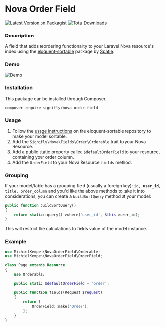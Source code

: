 # Nova Order Field

[![Latest Version on Packagist](https://img.shields.io/packagist/v/signifly/nova-order-field.svg)](https://packagist.org/packages/signifly/nova-order-field)
[![Total Downloads](https://img.shields.io/packagist/dt/signifly/nova-order-field.svg)](https://packagist.org/packages/signifly/nova-order-field)

### Description

A field that adds reordering functionality to your Laravel Nova resource's index using the [eloquent-sortable](https://github.com/spatie/eloquent-sortable) package by [Spatie](https://spatie.be).

### Demo

![Demo](https://raw.githubusercontent.com/signifly/nova-order-field/master/docs/screenshot.png)

### Installation

This package can be installed through Composer.

```bash
composer require signifly/nova-order-field
```

### Usage

1. Follow the [usage instructions](https://github.com/spatie/eloquent-sortable#usage) on the eloquent-sortable repository to make your model sortable.
2. Add the `Signifly\Nova\Fields\Order\Orderable` trait to your Nova Resource.
3. Add a public static property called `$defaultOrderField` to your resource, containing your order column.
4. Add the `OrderField` to your Nova Resource `fields` method.

### Grouping

If your model/table has a grouping field (usually a foreign key): `id, `**`user_id`**`, title, order_column`
and you'd like the above methods to take it into considerations, you can create a `buildSortQuery` method at your model:

```php
public function buildSortQuery()
{
    return static::query()->where('user_id', $this->user_id);
}
```

This will restrict the calculations to fields value of the model instance.

### Example

```php
use MichielKempen\NovaOrderField\Orderable;
use MichielKempen\NovaOrderField\OrderField;

class Page extends Resource
{
    use Orderable;
    
    public static $defaultOrderField = 'order';
    
    public function fields(Request $request)
    {
        return [
            OrderField::make('Order'),
        ];
    }
}
```
